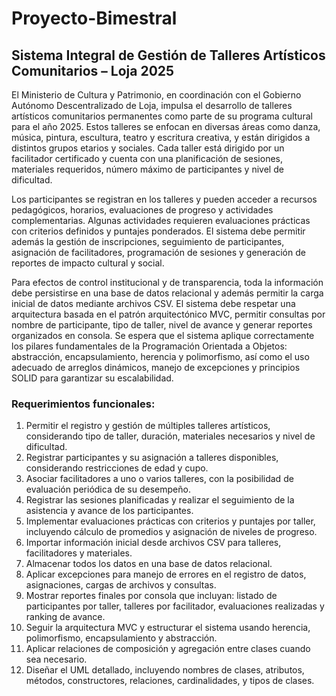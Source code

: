 # Proyecto-Bimestral
## Sistema Integral de Gestión de Talleres Artísticos Comunitarios – Loja 2025
El Ministerio de Cultura y Patrimonio, en coordinación con el Gobierno Autónomo Descentralizado de Loja, impulsa el desarrollo de talleres artísticos comunitarios permanentes como parte de su programa cultural para el año 2025. Estos talleres se enfocan en diversas áreas como danza, música, pintura, escultura, teatro y escritura creativa, y están dirigidos a distintos grupos etarios y sociales. Cada taller está dirigido por un facilitador certificado y cuenta con una planificación de sesiones, materiales requeridos, número máximo de participantes y nivel de dificultad.

Los participantes se registran en los talleres y pueden acceder a recursos pedagógicos, horarios, evaluaciones de progreso y actividades complementarias. Algunas actividades requieren evaluaciones prácticas con criterios definidos y puntajes ponderados. El sistema debe permitir además la gestión de inscripciones, seguimiento de participantes, asignación de facilitadores, programación de sesiones y generación de reportes de impacto cultural y social.

Para efectos de control institucional y de transparencia, toda la información debe persistirse en una base de datos relacional y además permitir la carga inicial de datos mediante archivos CSV. El sistema debe respetar una arquitectura basada en el patrón arquitectónico MVC, permitir consultas por nombre de participante, tipo de taller, nivel de avance y generar reportes organizados en consola. Se espera que el sistema aplique correctamente los pilares fundamentales de la Programación Orientada a Objetos: abstracción, encapsulamiento, herencia y polimorfismo, así como el uso adecuado de arreglos dinámicos, manejo de excepciones y principios SOLID para garantizar su escalabilidad.

### Requerimientos funcionales:

1.	Permitir el registro y gestión de múltiples talleres artísticos, considerando tipo de taller, duración, materiales necesarios y nivel de dificultad.
2.	Registrar participantes y su asignación a talleres disponibles, considerando restricciones de edad y cupo.
3.	Asociar facilitadores a uno o varios talleres, con la posibilidad de evaluación periódica de su desempeño.
4.	Registrar las sesiones planificadas y realizar el seguimiento de la asistencia y avance de los participantes.
5.	Implementar evaluaciones prácticas con criterios y puntajes por taller, incluyendo cálculo de promedios y asignación de niveles de progreso.
6.	Importar información inicial desde archivos CSV para talleres, facilitadores y materiales.
7.	Almacenar todos los datos en una base de datos relacional.
8.	Aplicar excepciones para manejo de errores en el registro de datos, asignaciones, cargas de archivos y consultas.
9.	Mostrar reportes finales por consola que incluyan: listado de participantes por taller, talleres por facilitador, evaluaciones realizadas y ranking de avance.
10.	Seguir la arquitectura MVC y estructurar el sistema usando herencia, polimorfismo, encapsulamiento y abstracción.
11.	Aplicar relaciones de composición y agregación entre clases cuando sea necesario. 
12.	Diseñar el UML detallado, incluyendo nombres de clases, atributos, métodos, constructores, relaciones, cardinalidades, y tipos de clases.
